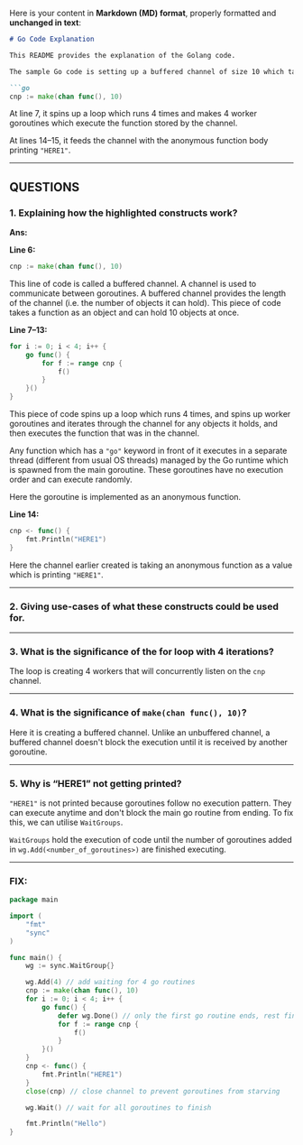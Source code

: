 Here is your content in **Markdown (MD) format**, properly formatted and **unchanged in text**:

````md
# Go Code Explanation

This README provides the explanation of the Golang code.

The sample Go code is setting up a buffered channel of size 10 which takes an anonymous function as an argument:

```go
cnp := make(chan func(), 10)
````

At line 7, it spins up a loop which runs 4 times and makes 4 worker goroutines which execute the function stored by the channel.

At lines 14–15, it feeds the channel with the anonymous function body printing `"HERE1"`.

---

## QUESTIONS

### 1. Explaining how the highlighted constructs work?

**Ans:**

**Line 6:**

```go
cnp := make(chan func(), 10)
```

This line of code is called a buffered channel. A channel is used to communicate between goroutines.
A buffered channel provides the length of the channel (i.e. the number of objects it can hold).
This piece of code takes a function as an object and can hold 10 objects at once.

**Line 7–13:**

```go
for i := 0; i < 4; i++ {
    go func() {
        for f := range cnp {
            f()
        }
    }()
}
```

This piece of code spins up a loop which runs 4 times, and spins up worker goroutines and iterates through the channel for any objects it holds, and then executes the function that was in the channel.

Any function which has a `"go"` keyword in front of it executes in a separate thread (different from usual OS threads) managed by the Go runtime which is spawned from the main goroutine. These goroutines have no execution order and can execute randomly.

Here the goroutine is implemented as an anonymous function.

**Line 14:**

```go
cnp <- func() {
    fmt.Println("HERE1")
}
```

Here the channel earlier created is taking an anonymous function as a value which is printing `"HERE1"`.

---

### 2. Giving use-cases of what these constructs could be used for.



---

### 3. What is the significance of the for loop with 4 iterations?

The loop is creating 4 workers that will concurrently listen on the `cnp` channel.

---

### 4. What is the significance of `make(chan func(), 10)`?

Here it is creating a buffered channel. Unlike an unbuffered channel, a buffered channel doesn't block the execution until it is received by another goroutine.

---

### 5. Why is “HERE1” not getting printed?

`"HERE1"` is not printed because goroutines follow no execution pattern. They can execute anytime and don't block the main go routine from ending.
To fix this, we can utilise `WaitGroups`.

`WaitGroups` hold the execution of code until the number of goroutines added in `wg.Add(<number_of_goroutines>)` are finished executing.

---

### FIX:

```go
package main

import (
	"fmt"
	"sync"
)

func main() {
	wg := sync.WaitGroup{}

	wg.Add(4) // add waiting for 4 go routines
	cnp := make(chan func(), 10)
	for i := 0; i < 4; i++ {
		go func() {
			defer wg.Done() // only the first go routine ends, rest finish unsuccessfully but still marked as done
			for f := range cnp {
				f()
			}
		}()
	}
	cnp <- func() {
		fmt.Println("HERE1")
	}
	close(cnp) // close channel to prevent goroutines from starving

	wg.Wait() // wait for all goroutines to finish

	fmt.Println("Hello")
}
```

```
```
